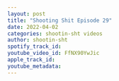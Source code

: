 ```yaml
---
layout: post
title: "Shooting Shit Episode 29"
date: 2022-04-02
categories: shootin-sht videos
author: shootin-sht
spotify_track_id: 
youtube_video_id: FfNX90YwJic
apple_track_id: 
youtube_metadata: 
---
```

